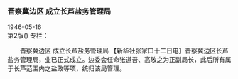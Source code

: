 ### 晋察冀边区  成立长芦盐务管理局  

1946-05-16  
第2版()
专栏：

　　晋察冀边区
    成立长芦盐务管理局
    【新华社张家口十二日电】晋察冀边区长芦盐务管理局，业已正式成立。边委会任命张道吾、高敬之为正副局长，此后所有属于长芦范围内之盐政等项，统归该局管理。  
